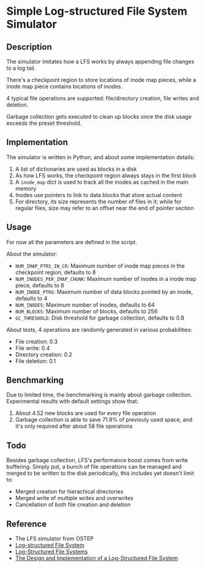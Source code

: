 # Simple Log-structured File System Simulator

## Description

The simulator imitates how a LFS works by always appending file changes to a log tail.

There's a checkpoint region to store locations of inode map pieces, while a inode map piece contains locations of inodes.

4 typical file operations are supported: file/directory creation, file writes and deletion.

Garbage collection gets executed to clean up blocks once the disk usage exceeds the preset threshold.

## Implementation

The simulator is written in Python, and about some implementation details:

1. A list of dictionaries are used as blocks in a disk
2. As how LFS works, the checkpoint region always stays in the first block
3. A `inode_map` dict is used to track all the inodes as cached in the main memory
4. Inodes use pointers to link to data blocks that store actual content
5. For directory, its size represents the number of files in it; while for regular files, size may refer to an offset near the end of pointer section

## Usage

For now all the parameters are defined in the script.

About the simulator:

- `NUM_IMAP_PTRS_IN_CR`: Maximum number of inode map pieces in the checkpoint region, defaults to 8
- `NUM_INODES_PER_IMAP_CHUNK`: Maximum number of inodes in a inode map piece, defaults to 8
- `NUM_INODE_PTRS`: Maximum number of data blocks pointed by an inode, defaults to 4
- `NUM_INODES`: Maximum number of inodes, defaults to 64
- `NUM_BLOCKS`: Maximum number of blocks, defaults to 256
- `GC_THRESHOLD`: Disk threshold for garbage collection, defaults to 0.8

About tests, 4 operations are randomly generated in various probabilities:

- File creation: 0.3
- File write: 0.4
- Directory creation: 0.2
- File deletion: 0.1

## Benchmarking

Due to limited time, the benchmarking is mainly about garbage collection. Experimental results with default settings show that:

1. About 4.52 new blocks are used for every file operation
2. Garbage collection is able to save 71.8% of previouly used space, and it's only required after about 58 file operations

## Todo

Besides garbage collection, LFS's performance boost comes from write buffering. Simply put, a bunch of file operations can be managed and merged to be written to the disk periodically, this includes yet doesn't limit to:

- Merged creation for hierachical directories
- Merged write of multiple writes and overwrites
- Cancellation of both file creation and deletion

## Reference

- The LFS simulator from OSTEP
- [Log-structured File System](https://www.cs.yale.edu/homes/aspnes/pinewiki/LogStructuredFilesystem.html)
- [Log-Structured File Systems](https://ops-class.org/slides/2017-04-17-lfs/)
- [The Design and Implementation of a Log-Structured File System](https://afterhoursacademic.medium.com/the-design-and-implementation-of-a-log-structured-file-system-20e1509a9ce1)
